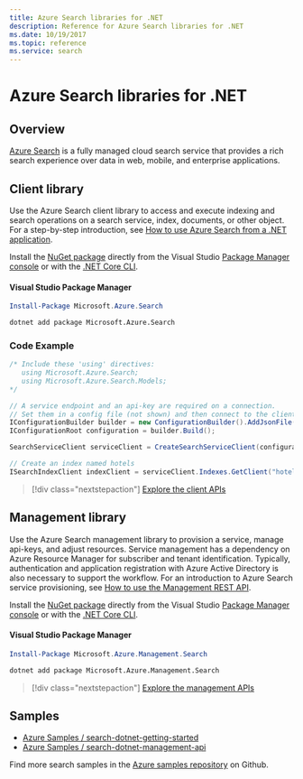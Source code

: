 ```yaml
---
title: Azure Search libraries for .NET
description: Reference for Azure Search libraries for .NET
ms.date: 10/19/2017
ms.topic: reference
ms.service: search
---
```


# Azure Search libraries for .NET

## Overview

[Azure Search](https://docs.microsoft.com/azure/search/search-what-is-azure-search) is a fully managed cloud search service that provides a rich search experience over data in web, mobile, and enterprise applications.

## Client library

Use the Azure Search client library to access and execute indexing and search operations on a search service, index, documents, or other object. For a step-by-step introduction, see [How to use Azure Search from a .NET application](https://docs.microsoft.com/azure/search/search-howto-dotnet-sdk).

Install the [NuGet package](https://www.nuget.org/packages/Microsoft.Azure.Search) directly from the Visual Studio [Package Manager console][PackageManager] or with the [.NET Core CLI][DotNetCLI].

#### Visual Studio Package Manager

```powershell
Install-Package Microsoft.Azure.Search
```

```bash
dotnet add package Microsoft.Azure.Search
```

### Code Example

```csharp
/* Include these 'using' directives:
   using Microsoft.Azure.Search;
   using Microsoft.Azure.Search.Models;
*/

// A service endpoint and an api-key are required on a connection.
// Set them in a config file (not shown) and then connect to the client.
IConfigurationBuilder builder = new ConfigurationBuilder().AddJsonFile("appsettings.json");
IConfigurationRoot configuration = builder.Build();

SearchServiceClient serviceClient = CreateSearchServiceClient(configuration);

// Create an index named hotels
ISearchIndexClient indexClient = serviceClient.Indexes.GetClient("hotels");

```

> [!div class="nextstepaction"]
> [Explore the client APIs](/dotnet/api/overview/azure/search/client)


## Management library

Use the Azure Search management library to provision a service, manage api-keys, and adjust resources. Service management has a dependency on Azure Resource Manager for subscriber and tenant identification. Typically, authentication and application registration with Azure Active Directory is also necessary to support the workflow. For an introduction to Azure Search service provisioning, see [How to use the Management REST API](https://docs.microsoft.com/rest/api/searchmanagement/search-howto-management-rest-api).

Install the [NuGet package](https://www.nuget.org/packages/Microsoft.Azure.Management.Search) directly from the Visual Studio [Package Manager console][PackageManager] or with the [.NET Core CLI][DotNetCLI].

#### Visual Studio Package Manager

```powershell
Install-Package Microsoft.Azure.Management.Search
```

```bash
dotnet add package Microsoft.Azure.Management.Search
```

> [!div class="nextstepaction"]
> [Explore the management APIs](/dotnet/api/overview/azure/search/management)

## Samples

 + [Azure Samples / search-dotnet-getting-started](https://github.com/Azure-Samples/search-dotnet-getting-started)
 + [Azure Samples / search-dotnet-management-api](https://github.com/Azure-Samples/search-dotnet-management-api)

Find more search samples in the [Azure samples repository](https://github.com/Azure-Samples/) on Github.

[PackageManager]: https://docs.microsoft.com/nuget/tools/package-manager-console
[DotNetCLI]: https://docs.microsoft.com/dotnet/core/tools/dotnet-add-package

